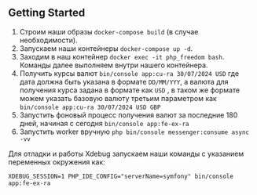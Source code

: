 ## Getting Started

1. Строим наши образы `docker-compose build` (в случае необходимости).
2. Запускаем наши контейнеры `docker-compose up -d`.
3. Заходим в наш контейнер `docker exec -it php_freedom bash`.
Команды далее выполняем внутри нашего контейнера.
4. Получить курсы валют  `bin/console app:cu-ra 30/07/2024 USD`
где дата должна быть указана в формате `DD/MM/YYY`, а валюта для получения 
курса задана в формате как `USD` , в таком же формате можем указать 
базовую валюту третьим параметром как `bin/console app:cu-ra 30/07/2024 USD GBP`
5. Запустить фоновый процесс получения валют за последние 180 дней, начиная с сегодня
 `bin/console app:fe-ex-ra`
6. Запустить worker  вручную `php bin/console messenger:consume async -vv`



Для отладки и работы Xdebug запускаем наши команды с указанием переменных окружения как:

`XDEBUG_SESSION=1 PHP_IDE_CONFIG="serverName=symfony" bin/console app:fe-ex-ra`
